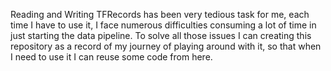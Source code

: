 Reading and Writing TFRecords has been very tedious task for me, each time I have to use it, I face numerous difficulties consuming a lot of time in just starting the data pipeline. 
To solve all those issues I can creating this repository as a record of my journey of playing around with it, so that when I need to use it I can reuse some code from here.